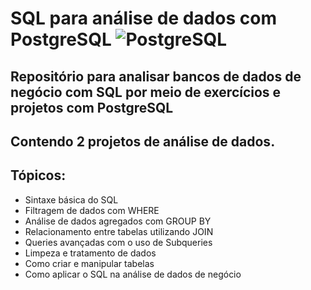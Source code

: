 # SQL para análise de dados com PostgreSQL ![PostgreSQL](https://img.shields.io/badge/PostgreSQL-316192?style=for-the-badge&logo=postgresql&logoColor=white)

## Repositório para analisar bancos de dados de negócio com SQL por meio de exercícios e projetos com PostgreSQL
## Contendo 2 projetos de análise de dados.

## Tópicos:  
- Sintaxe básica do SQL
- Filtragem de dados com  WHERE
- Análise de dados agregados com GROUP BY
- Relacionamento entre tabelas utilizando JOIN
- Queries avançadas com o uso de Subqueries
- Limpeza e tratamento de dados
- Como criar e manipular tabelas
- Como aplicar o SQL na análise de dados de negócio
